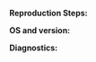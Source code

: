 <!--- 
Replace this comment with a description of the problem.

Please help us by providing all of the details listed below. A complete and thoughtful issue request with research on possible root causes and diagnostics goes a very long way in helping us rapidly get your issues resolved.

COMMITTERS: please include labels on each issue. Labels are listed here: https://github.com/eclipse/che/wiki/Labels but at a minimum you should include `kind` and `status` labels.
--> 

**Reproduction Steps:**

**OS and version:**    

**Diagnostics:** 
<!-- Provide output of 'docker run <DOCKER_OPTIONS> eclipse/che info' -->

<!-- If asked, provide a support bundle with 'docker run <DOCKER_OPTIONS> eclipse/che info --bundle' -->
<!-- If asked, provide CLI debugging info by adding '--trace' to your commands -->
